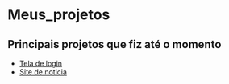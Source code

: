 # Meus_projetos

## Principais projetos que fiz até o momento

* [Tela de login](https://ramonbosi.github.io/Meus_projetos/tela_login/tela_login.html)
* [Site de noticia ](https://ramonbosi.github.io/Meus_projetos/site_noticia/site_noticia.html)
